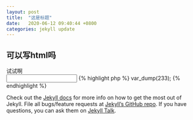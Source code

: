 ```yaml
---
layout: post
title:  "这是标题"
date:   2020-06-12 09:40:44 +0800
categories: jekyll update
---
```


<h2>可以写html吗</h2>
<div>试试啊</div>
<input type="text" />
{% highlight php %}
  var_dump(233);
{% endhighlight %}

Check out the [Jekyll docs][jekyll-docs] for more info on how to get the most out of Jekyll. File all bugs/feature requests at [Jekyll’s GitHub repo][jekyll-gh]. If you have questions, you can ask them on [Jekyll Talk][jekyll-talk].

[jekyll-docs]: http://jekyllrb.com/docs/home
[jekyll-gh]:   https://github.com/jekyll/jekyll
[jekyll-talk]: https://talk.jekyllrb.com/
